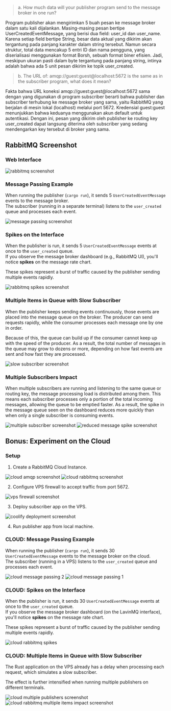 > a. How much data will your publisher program send to the message broker in one run?

Program publisher akan mengirimkan 5 buah pesan ke message broker dalam satu kali dijalankan. Masing-masing pesan bertipe UserCreatedEventMessage, yang berisi dua field: user_id dan user_name. Karena setiap field bertipe String, besar data aktual yang dikirim akan tergantung pada panjang karakter dalam string tersebut. Namun secara struktur, total data mencakup 5 entri ID dan nama pengguna, yang diserialisasi menggunakan format Borsh, sebuah format biner efisien. Jadi, meskipun ukuran pasti dalam byte tergantung pada panjang string, intinya adalah bahwa ada 5 unit pesan dikirim ke topik user_created.

> b. The URL of: amqp://guest:guest@localhost:5672 is the same as in the subscriber program, what does it mean?

Fakta bahwa URL koneksi amqp://guest:guest@localhost:5672 sama dengan yang digunakan di program subscriber berarti bahwa publisher dan subscriber terhubung ke message broker yang sama, yaitu RabbitMQ yang berjalan di mesin lokal (localhost) melalui port 5672. Kredensial guest:guest menunjukkan bahwa keduanya menggunakan akun default untuk autentikasi. Dengan ini, pesan yang dikirim oleh publisher ke routing key user_created dapat langsung diterima oleh subscriber yang sedang mendengarkan key tersebut di broker yang sama.

## RabbitMQ Screenshot

### Web Interface

![rabbitmq screenshot](./images/rabbitmq_screenshot.png)

### Message Passing Example

When running the publisher (`cargo run`), it sends 5 `UserCreatedEventMessage` events to the message broker.  
The subscriber (running in a separate terminal) listens to the `user_created` queue and processes each event.

![message passing screenshot](./images/message_passing_screenshot.png)

### Spikes on the Interface

When the publisher is run, it sends 5 `UserCreatedEventMessage` events at once to the `user_created` queue.  
If you observe the message broker dashboard (e.g., RabbitMQ UI), you'll notice **spikes** on the message rate chart.

These spikes represent a burst of traffic caused by the publisher sending multiple events rapidly.

![rabbitmq spikes screenshot](./images/rabbitmq_spikes_screenshot.png)

### Multiple Items in Queue with Slow Subscriber

When the publisher keeps sending events continuously, those events are placed into the message queue on the broker. The producer can send requests rapidly, while the consumer processes each message one by one in order.

Because of this, the queue can build up if the consumer cannot keep up with the speed of the producer. As a result, the total number of messages in the queue may grow to dozens or more, depending on how fast events are sent and how fast they are processed.

![slow subscriber screenshot](./images/slow_subscriber_queue_screenshot.png)

### Multiple Subscribers Impact

When multiple subscribers are running and listening to the same queue or routing key, the message processing load is distributed among them. This means each subscriber processes only a portion of the total incoming messages, allowing the queue to be emptied faster. As a result, the spike in the message queue seen on the dashboard reduces more quickly than when only a single subscriber is consuming events.

![multiple subscriber screenshot](./images/multiple_subscriber_screenshot.png)
![reduced message spike screenshot](./images/reduced_message_spike_screenshot.png)

## Bonus: Experiment on the Cloud

### Setup

1. Create a RabbitMQ Cloud Instance.

![cloud amqp screenshot](./images/cloudamqp_screenshot.png)
![cloud rabbitmq screenshot](./images/cloud_rabbitmq_screenshot.png)

2. Configure VPS firewall to accept traffic from port 5672.

![vps firewall screenshot](./images/vps_firewall_screenshot.png)

3. Deploy subscriber app on the VPS.

![coolify deployment screenshot](./images/coolify_deployment_screenshot.png)

4. Run publisher app from local machine.

### CLOUD: Message Passing Example

When running the publisher (`cargo run`), it sends 30 `UserCreatedEventMessage` events to the message broker on the cloud.  
The subscriber (running in a VPS) listens to the `user_created` queue and processes each event.

![cloud message passing 2](./images/cloud_message_passing_2.png)
![cloud message passing 1](./images/cloud_message_passing_1.png)

### CLOUD: Spikes on the Interface

When the publisher is run, it sends 30 `UserCreatedEventMessage` events at once to the `user_created` queue.  
If you observe the message broker dashboard (on the LavinMQ interface), you'll notice **spikes** on the message rate chart.

These spikes represent a burst of traffic caused by the publisher sending multiple events rapidly.

![cloud rabbitmq spikes](./images/cloud_rabbitmq_spikes.png)

### CLOUD: Multiple Items in Queue with Slow Subscriber

The Rust application on the VPS already has a delay when processing each request, which simulates a slow subscriber.

The effect is further intensified when running multiple publishers on different terminals.

![cloud multiple publishers screenshot](./images/cloud_multiple_publishers_screenshot.png)
![cloud rabbitmq multiple items impact screenshot](./images/cloud_rabbitmq_multiple_items_impact_screenshot.png)
